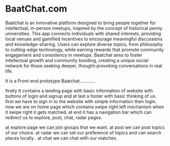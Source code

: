 # BaatChat.com


Baatchat is an innovative platform designed to bring people together for intellectual, in-person meetups, inspired by the concept of historical penny universities. This app connects individuals with shared interests, providing local venues and gamified incentives to encourage meaningful discussions and knowledge-sharing. Users can explore diverse topics, from philosophy to cutting-edge technology, while earning rewards that promote community engagement and consistency in meetups. Baatchat aims to foster intellectual growth and community bonding, creating a unique social network for those seeking deeper, thought-provoking conversations in real life.

It is a Front-end prototype Baatchat............

firstly It contains a landing page with basic information of website with buttons of login and signup and at last a footer with basic thinking of us.
first we have to sign in to the website with simple information then login.
now we are on home page which contains swipe right left mechanism when it swipe right it gets matched. at end it has a navigation bar which can redirect us to explore, post, chat, radar pages.

at explore page we can join groups that we want.
at post we can post topics of our choice.
at radar we can set our preference of topics and can search places locally .
at chat we can chat with our matches.



